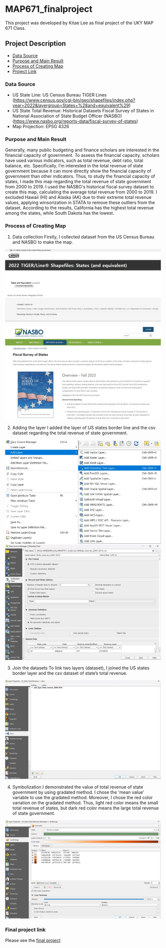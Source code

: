 # MAP671_finalproject

This project was developed by Kitae Lee as final project of the UKY MAP 671 Class.

## Project Description
- [Data Source](#data-source)
- [Purpose and Main Result](#purpose-and-main-result)
- [Process of Creating Map](#process-of-creating-map)
- [Project Link](#project-link)


### Data Source

* US State Line: US Census Bureau TIGER Lines (https://www.census.gov/cgi-bin/geo/shapefiles/index.php?year=2022&layergroup=States+%28and+equivalent%29)
* US State Total Revenue: Historical Datasets Fiscal Survey of States in National Association of State Budget Officer (NASBO) (https://www.nasbo.org/reports-data/fiscal-survey-of-states) 
* Map Projection: EPSG 4326



### Purpose and Main Result

Generally, many public budgeting and finance scholars are interested in the financial capacity of government. To assess the financial capacity, scholars have used various indicators, such as total revenue, debt ratio, total balance, etc. Specifically, I’m interested in the total revenue of state government because it can more directly show the financial capacity of government than other indicators. Thus, to study the financial capacity of states, I made this map regarding the total revenue of state government from 2000 to 2019. 
I used the NASBO's historical fiscal survey dataset to create this map, calculating the average total revenue from 2000 to 2019. I excluded Hawaii (HI) and Alaska (AK) due to their extreme total revenue values, applying winsorization in STATA to remove these outliers from the dataset.
According to the results, California has the highest total revenue among the states, while South Dakota has the lowest.



### Process of Creating Map

1. Data collection
Firstly, I collected dataset from the US Census Bureau and NASBO to make the map. 

![data collection: border line](graphic/data_collection_states_line.jpg) 


![data collection: revenue](graphic/data_collection_states_revenue.jpg)



2. Adding the layer
I added the layer of US states border line and the csv dataset regarding the total revenue of state government.

![add layer](graphic/add_layer_dataset.jpg)
![add layer2](graphic/add_layer_dataset2.jpg)



3. Join the datasets
To link two layers (dataset), I joined the US states border layer and the csv dataset of state’s total revenue.

![join layer](graphic/Join_datasets.jpg)



4. Symbolization
I demonstrated the value of total revenue of state government by using gradated method. I chose the 'mean value' variable to use the gradated method. Moreover, I chose the red color variation on the gradated method. Thus, light red color means the small total revenue of states, but dark red color means the large total revenue of state government.

![symbolization](graphic/symbolization_revenue.jpg)



### Final project link
Please see the [final project](index.html)

